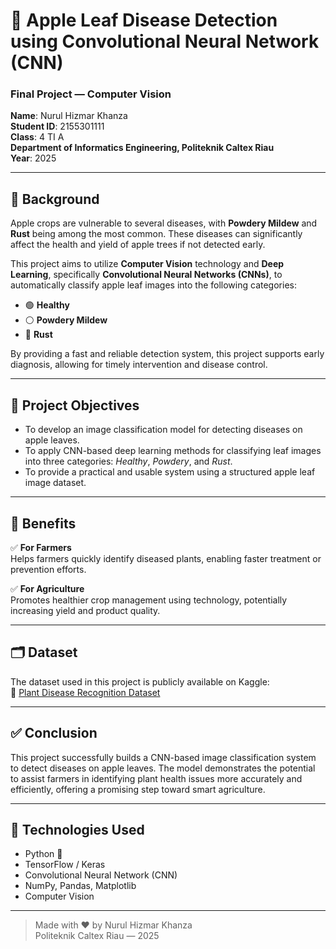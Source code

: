# 🍏 Apple Leaf Disease Detection using Convolutional Neural Network (CNN)

### Final Project — Computer Vision  
**Name**: Nurul Hizmar Khanza  
**Student ID**: 2155301111  
**Class**: 4 TI A  
**Department of Informatics Engineering, Politeknik Caltex Riau**  
**Year**: 2025

---

## 📌 Background

Apple crops are vulnerable to several diseases, with **Powdery Mildew** and **Rust** being among the most common. These diseases can significantly affect the health and yield of apple trees if not detected early.

This project aims to utilize **Computer Vision** technology and **Deep Learning**, specifically **Convolutional Neural Networks (CNNs)**, to automatically classify apple leaf images into the following categories:

- 🟢 **Healthy**  
- ⚪ **Powdery Mildew**  
- 🔴 **Rust**

By providing a fast and reliable detection system, this project supports early diagnosis, allowing for timely intervention and disease control.

---

## 🎯 Project Objectives

- To develop an image classification model for detecting diseases on apple leaves.  
- To apply CNN-based deep learning methods for classifying leaf images into three categories: *Healthy*, *Powdery*, and *Rust*.  
- To provide a practical and usable system using a structured apple leaf image dataset.

---

## 🌱 Benefits

✅ **For Farmers**  
Helps farmers quickly identify diseased plants, enabling faster treatment or prevention efforts.

✅ **For Agriculture**  
Promotes healthier crop management using technology, potentially increasing yield and product quality.

---

## 🗂️ Dataset

The dataset used in this project is publicly available on Kaggle:  
🔗 [Plant Disease Recognition Dataset](https://www.kaggle.com/datasets/rashikrahmanpritom/plant-disease-recognition-dataset)

---

## ✅ Conclusion

This project successfully builds a CNN-based image classification system to detect diseases on apple leaves. The model demonstrates the potential to assist farmers in identifying plant health issues more accurately and efficiently, offering a promising step toward smart agriculture.

---

## 🚀 Technologies Used

- Python 🐍  
- TensorFlow / Keras  
- Convolutional Neural Network (CNN)  
- NumPy, Pandas, Matplotlib  
- Computer Vision

---

> Made with ❤️ by Nurul Hizmar Khanza  
> Politeknik Caltex Riau — 2025  
